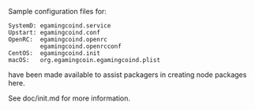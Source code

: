 Sample configuration files for:
```
SystemD: egamingcoind.service
Upstart: egamingcoind.conf
OpenRC:  egamingcoind.openrc
         egamingcoind.openrcconf
CentOS:  egamingcoind.init
macOS:   org.egamingcoin.egamingcoind.plist
```
have been made available to assist packagers in creating node packages here.

See doc/init.md for more information.
